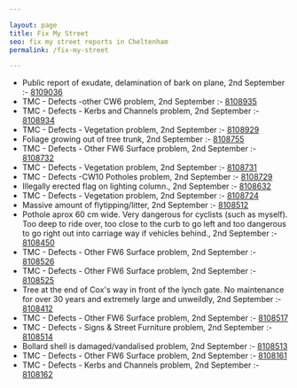 ```yaml
---

layout: page
title: Fix My Street
seo: fix my street reports in Cheltenham
permalink: /fix-my-street

---
```


<!-- fix_marker starts -->

- Public report of exudate, delamination of bark on plane, 2nd September :- [8109036](https://www.fixmystreet.com/report/8109036)
- TMC - Defects -other CW6 problem, 2nd September :- [8108935](https://www.fixmystreet.com/report/8108935)
- TMC - Defects - Kerbs and Channels problem, 2nd September :- [8108934](https://www.fixmystreet.com/report/8108934)
- TMC - Defects - Vegetation problem, 2nd September :- [8108929](https://www.fixmystreet.com/report/8108929)
- Foliage growing out of tree trunk, 2nd September :- [8108755](https://www.fixmystreet.com/report/8108755)
- TMC - Defects - Other FW6  Surface problem, 2nd September :- [8108732](https://www.fixmystreet.com/report/8108732)
- TMC - Defects - Vegetation problem, 2nd September :- [8108731](https://www.fixmystreet.com/report/8108731)
- TMC - Defects -CW10 Potholes problem, 2nd September :- [8108729](https://www.fixmystreet.com/report/8108729)
- Illegally erected flag on lighting column., 2nd September :- [8108632](https://www.fixmystreet.com/report/8108632)
- TMC - Defects - Vegetation problem, 2nd September :- [8108724](https://www.fixmystreet.com/report/8108724)
- Massive amount of flytipping/litter, 2nd September :- [8108512](https://www.fixmystreet.com/report/8108512)
- Pothole aprox 60 cm wide. Very dangerous for cyclists (such as myself). Too deep to ride over, too close to the curb to go left and too dangerous to go right out into carriage way if vehicles behind., 2nd September :- [8108450](https://www.fixmystreet.com/report/8108450)
- TMC - Defects - Other FW6  Surface problem, 2nd September :- [8108526](https://www.fixmystreet.com/report/8108526)
- TMC - Defects - Other FW6  Surface problem, 2nd September :- [8108525](https://www.fixmystreet.com/report/8108525)
- Tree at the end of Cox's way in front of the lynch gate. No maintenance for over 30 years and extremely large and unweildly, 2nd September :- [8108412](https://www.fixmystreet.com/report/8108412)
- TMC - Defects - Other FW6  Surface problem, 2nd September :- [8108517](https://www.fixmystreet.com/report/8108517)
- TMC - Defects - Signs & Street Furniture problem, 2nd September :- [8108514](https://www.fixmystreet.com/report/8108514)
- Bollard shell is damaged/vandalised problem, 2nd September :- [8108513](https://www.fixmystreet.com/report/8108513)
- TMC - Defects - Other FW6  Surface problem, 2nd September :- [8108161](https://www.fixmystreet.com/report/8108161)
- TMC - Defects - Kerbs and Channels problem, 2nd September :- [8108162](https://www.fixmystreet.com/report/8108162)

<!-- fix_marker ends -->